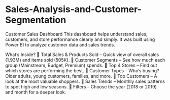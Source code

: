 # Sales-Analysis-and-Customer-Segmentation
Customer Sales Dashboard
This dashboard helps understand sales, customers, and store performance clearly and simply. It was built using Power BI to analyze customer data and sales trends.

What’s Inside?
🔹 Total Sales & Products Sold – Quick view of overall sales (1.93M) and items sold (505K).
🔹 Customer Segments – See how much each group (Mainstream, Budget, Premium) spends.
🔹 Top 4 Stores – Find out which stores are performing the best.
🔹 Customer Types – Who’s buying? Older adults, young customers, families, and more.
🔹 Top Customers – A look at the most valuable shoppers.
🔹 Sales Trends – Monthly sales patterns to spot high and low seasons.
🔹 Filters – Choose the year (2018 or 2019) and month for a deeper look.
